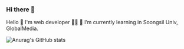 ### Hi there 👋

<!--
**Zoe0929/Zoe0929** is a ✨ _special_ ✨ repository because its `README.md` (this file) appears on your GitHub profile.

Here are some ideas to get you started:

- 🔭 I’m currently working on ...
- 🌱 I’m currently learning ...
- 👯 I’m looking to collaborate on ...
- 🤔 I’m looking for help with ...
- 💬 Ask me about ...
- 📫 How to reach me: ...
- 😄 Pronouns: ...
- ⚡ Fun fact: ...
-->

Hello 👋  I'm web developer  👩‍💻 
🌱 I’m currently learning in Soongsil Univ, GlobalMedia.


![Anurag's GitHub stats](https://github-readme-stats.vercel.app/api?username=Zoe0929&show_icons=true&theme=radical)
